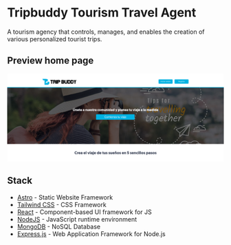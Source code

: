 # Tripbuddy Tourism Travel Agent

A tourism agency that controls, manages, and enables the creation of various personalized tourist trips.

## Preview home page

![Sample Image](./public/home-page.png)

## Stack

- [Astro](https://astro.build/) - Static Website Framework
- [Tailwind CSS](https://tailwindui.com/) - CSS Framework
- [React](https://reactjs.org/) - Component-based UI framework for JS
- [NodeJS](https://nodejs.org/en/) - JavaScript runtime environment
- [MongoDB](https://mongodb.com) - NoSQL Database
- [Express.js](https://expressjs.com/) - Web Application Framework for Node.js
